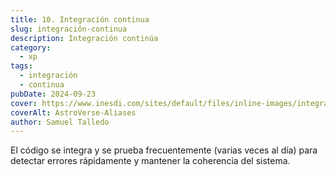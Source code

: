 ```yaml
---
title: 10. Integración continua
slug: integración-continua
description: Integración continúa
category:
  - xp
tags:
  - integración
  - continua
pubDate: 2024-09-23
cover: https://www.inesdi.com/sites/default/files/inline-images/integracio%CC%81n%20continua%20-%201.jpg
coverAlt: AstroVerse-Aliases
author: Samuel Talledo
---
```


El código se integra y se prueba frecuentemente (varias veces al día) para detectar errores rápidamente y mantener la coherencia del sistema.
